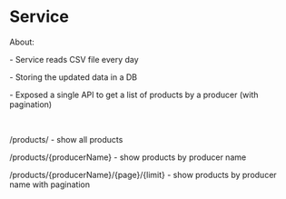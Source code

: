 <h1>Service</h1>

<p>About:</p>
<p>- Service reads CSV file every day</p>
<p>- Storing the updated data in a DB</p>
<p>- Exposed a single API to get a list of products by a producer (with pagination)</p></br>

<p>/products/ - show all products</p>
<p>/products/{producerName} - show products by producer name</p>
<p>/products/{producerName}/{page}/{limit} - show products by producer name with pagination</p>
